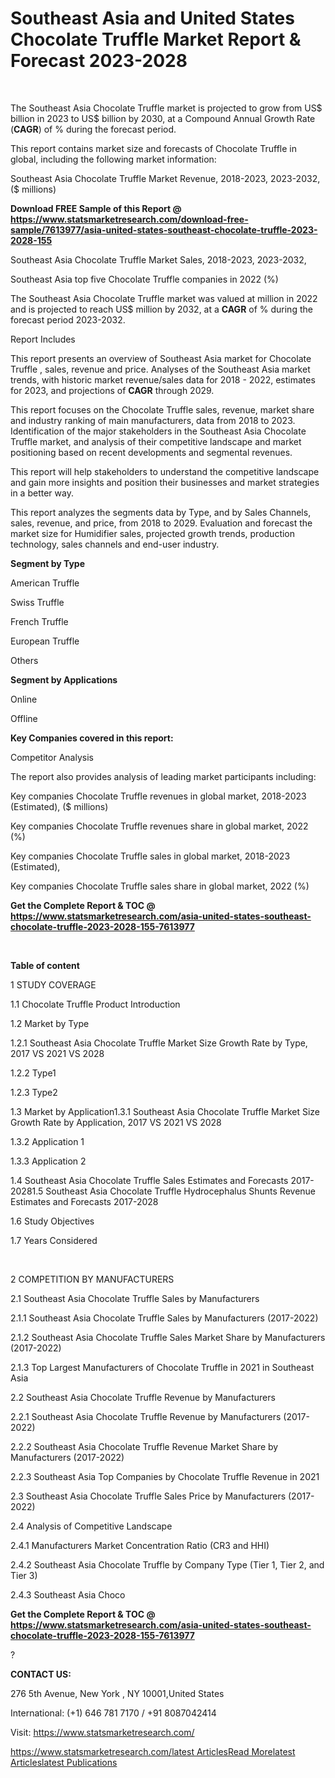 <h1>Southeast Asia and United States Chocolate Truffle Market Report & Forecast 2023-2028</h1><br/><p>The Southeast Asia Chocolate Truffle market is projected to grow from US$ billion in 2023 to US$ billion by 2030, at a Compound Annual Growth Rate (<strong>CAGR</strong>) of % during the forecast period.</p>
 
 
 
 <p>This report contains market size and forecasts of Chocolate Truffle in global, including the following market information:</p>
 
 
 
 <p>Southeast Asia Chocolate Truffle Market Revenue, 2018-2023, 2023-2032, ($ millions)</p>
 
 
 
 <p><strong>Download FREE Sample of this Report @ <a href="https://www.statsmarketresearch.com/download-free-sample/7613977/asia-united-states-southeast-chocolate-truffle-2023-2028-155">https://www.statsmarketresearch.com/download-free-sample/7613977/asia-united-states-southeast-chocolate-truffle-2023-2028-155</a></strong></p>
 
 
 
 <p>Southeast Asia Chocolate Truffle Market Sales, 2018-2023, 2023-2032,</p>
 
 
 
 <p>Southeast Asia top five Chocolate Truffle companies in 2022 (%)</p>
 
 
 
 <p>The Southeast Asia Chocolate Truffle market was valued at million in 2022 and is projected to reach US$ million by 2032, at a <strong>CAGR</strong> of % during the forecast period 2023-2032.</p>
 
 
 
 <p>Report Includes</p>
 
 
 
 <p>This report presents an overview of Southeast Asia market for Chocolate Truffle , sales, revenue and price. Analyses of the Southeast Asia market trends, with historic market revenue/sales data for 2018 - 2022, estimates for 2023, and projections of <strong>CAGR</strong> through 2029.</p>
 
 
 
 <p>This report focuses on the Chocolate Truffle sales, revenue, market share and industry ranking of main manufacturers, data from 2018 to 2023. Identification of the major stakeholders in the Southeast Asia Chocolate Truffle market, and analysis of their competitive landscape and market positioning based on recent developments and segmental revenues.</p>
 
 
 
 <p>This report will help stakeholders to understand the competitive landscape and gain more insights and position their businesses and market strategies in a better way.</p>
 
 
 
 <p>This report analyzes the segments data by Type, and by Sales Channels, sales, revenue, and price, from 2018 to 2029. Evaluation and forecast the market size for Humidifier sales, projected growth trends, production technology, sales channels and end-user industry.</p>
 
 
 
 <p><strong>Segment by Type</strong></p>
 
 
 
 <p>American Truffle</p>
 
 
 
 <p>Swiss Truffle</p>
 
 
 
 <p>French Truffle</p>
 
 
 
 <p>European Truffle</p>
 
 
 
 <p>Others</p>
 
 
 
 <p><strong>Segment <strong><strong>by Applications</strong></strong></strong></p>
 
 
 
 <p>Online</p>
 
 
 
 <p>Offline</p>
 
 
 
 <p><strong>Key Companies covered in this report:</strong></p>
 
 
 
 <p>Competitor Analysis</p>
 
 
 
 <p>The report also provides analysis of leading market participants including:</p>
 
 
 
 <p>Key companies Chocolate Truffle revenues in global market, 2018-2023 (Estimated), ($ millions)</p>
 
 
 
 <p>Key companies Chocolate Truffle revenues share in global market, 2022 (%)</p>
 
 
 
 <p>Key companies Chocolate Truffle sales in global market, 2018-2023 (Estimated),</p>
 
 
 
 <p>Key companies Chocolate Truffle sales share in global market, 2022 (%)</p>
 
 
 
 <div><b>Get the Complete Report & TOC @ <a href="https://www.statsmarketresearch.com/asia-united-states-southeast-chocolate-truffle-2023-2028-155-7613977">https://www.statsmarketresearch.com/asia-united-states-southeast-chocolate-truffle-2023-2028-155-7613977</a></b></div>
 
 
 
 <p><br />
 
 <b>Table of content</b></p>
 
 
 
 <p>1 STUDY COVERAGE<br />
 
 1.1 Chocolate Truffle Product Introduction<br />
 
 1.2 Market by Type<br />
 
 1.2.1 Southeast Asia Chocolate Truffle Market Size Growth Rate by Type, 2017 VS 2021 VS 2028<br />
 
 1.2.2 Type1<br />
 
 1.2.3 Type2<br />
 
 1.3 Market by Application1.3.1 Southeast Asia Chocolate Truffle Market Size Growth Rate by Application, 2017 VS 2021 VS 2028<br />
 
 1.3.2 Application 1<br />
 
 1.3.3 Application 2<br />
 
 1.4 Southeast Asia Chocolate Truffle Sales Estimates and Forecasts 2017-20281.5 Southeast Asia Chocolate Truffle Hydrocephalus Shunts Revenue Estimates and Forecasts 2017-2028<br />
 
 1.6 Study Objectives<br />
 
 1.7 Years Considered<br />
 
 <br />
 
 2 COMPETITION BY MANUFACTURERS<br />
 
 2.1 Southeast Asia Chocolate Truffle Sales by Manufacturers<br />
 
 2.1.1 Southeast Asia Chocolate Truffle Sales by Manufacturers (2017-2022)<br />
 
 2.1.2 Southeast Asia Chocolate Truffle Sales Market Share by Manufacturers (2017-2022)<br />
 
 2.1.3 Top Largest Manufacturers of Chocolate Truffle in 2021 in Southeast Asia<br />
 
 2.2 Southeast Asia Chocolate Truffle Revenue by Manufacturers<br />
 
 2.2.1 Southeast Asia Chocolate Truffle Revenue by Manufacturers (2017-2022)<br />
 
 2.2.2 Southeast Asia Chocolate Truffle Revenue Market Share by Manufacturers (2017-2022)<br />
 
 2.2.3 Southeast Asia Top Companies by Chocolate Truffle Revenue in 2021<br />
 
 2.3 Southeast Asia Chocolate Truffle Sales Price by Manufacturers (2017-2022)<br />
 
 2.4 Analysis of Competitive Landscape<br />
 
 2.4.1 Manufacturers Market Concentration Ratio (CR3 and HHI)<br />
 
 2.4.2 Southeast Asia Chocolate Truffle by Company Type (Tier 1, Tier 2, and Tier 3)<br />
 
 2.4.3 Southeast Asia Choco</p>
 
 
 
 <div><b>Get the Complete Report & TOC @ <a href="https://www.statsmarketresearch.com/asia-united-states-southeast-chocolate-truffle-2023-2028-155-7613977">https://www.statsmarketresearch.com/asia-united-states-southeast-chocolate-truffle-2023-2028-155-7613977</a></b></div>
 
 
 
 <p>? </p>
 
 
 
 <p><b>CONTACT US:</b><br />
 
 276 5th Avenue, New York , NY 10001,United States<br />
 
 International: (+1) 646 781 7170 / +91 8087042414<br />
 
 Visit: <a href="https://www.statsmarketresearch.com/">https://www.statsmarketresearch.com/</a><br />
 
 <a href="https://gyeongbokgung.com">https://www.statsmarketresearch.com/</a><a href="https://hallyeomaritime.com">latest Articles</a><a href="https://jingwansa.com">Read More</a><a href="https://nguoiviet.jp/">latest Articles</a><a href="https://www.intelmarketresearch.com/">latest Publications</a></p>